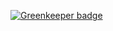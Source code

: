 
[![Greenkeeper badge](https://badges.greenkeeper.io/santoshyadav198613/Lips-Angular-API.svg)](https://greenkeeper.io/)
